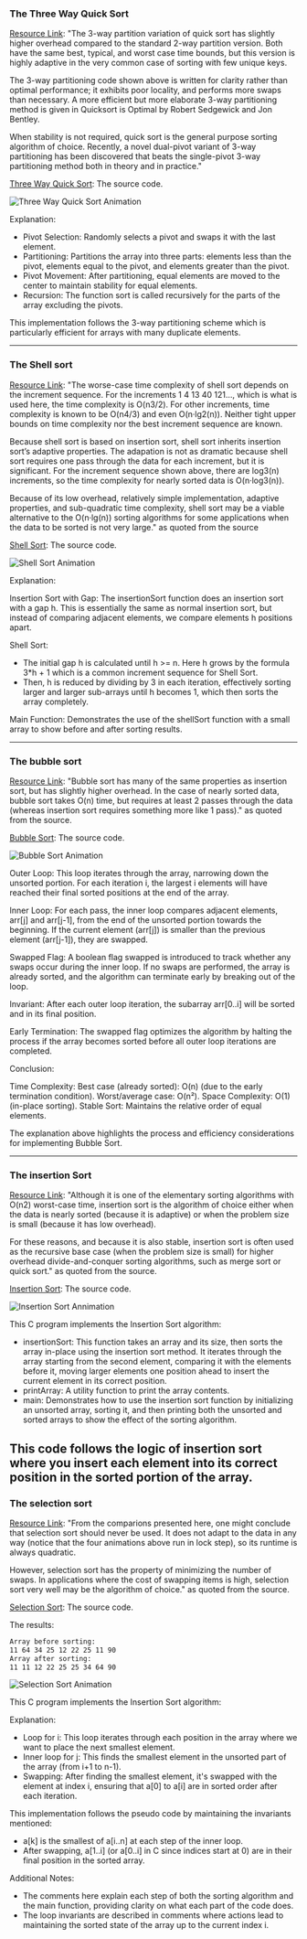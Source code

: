 ### The Three Way Quick Sort
[Resource Link](https://www.toptal.com/developers/sorting-algorithms/quick-sort-3-way): "The 3-way partition variation of quick sort has slightly higher overhead compared to the standard 2-way partition version. Both have the same best, typical, and worst case time bounds, but this version is highly adaptive in the very common case of sorting with few unique keys.

The 3-way partitioning code shown above is written for clarity rather than optimal performance; it exhibits poor locality, and performs more swaps than necessary. A more efficient but more elaborate 3-way partitioning method is given in Quicksort is Optimal by Robert Sedgewick and Jon Bentley.

When stability is not required, quick sort is the general purpose sorting algorithm of choice. Recently, a novel dual-pivot variant of 3-way partitioning has been discovered that beats the single-pivot 3-way partitioning method both in theory and in practice."

[Three Way Quick Sort](./quick3-sort.c): The source code.

![Three Way Quick Sort Animation](./animators/quick3.gif)

Explanation:

- Pivot Selection: Randomly selects a pivot and swaps it with the last element.
- Partitioning: Partitions the array into three parts: elements less than the pivot, elements equal to the pivot, and elements greater than the pivot.
- Pivot Movement: After partitioning, equal elements are moved to the center to maintain stability for equal elements.
- Recursion: The function sort is called recursively for the parts of the array excluding the pivots.

This implementation follows the 3-way partitioning scheme which is particularly efficient for arrays with many duplicate elements. 

---


### The Shell sort
[Resource Link](https://www.toptal.com/developers/sorting-algorithms/shell-sort): "The worse-case time complexity of shell sort depends on the increment sequence. For the increments 1 4 13 40 121…, which is what is used here, the time complexity is O(n3/2). For other increments, time complexity is known to be O(n4/3) and even O(n·lg2(n)). Neither tight upper bounds on time complexity nor the best increment sequence are known.

Because shell sort is based on insertion sort, shell sort inherits insertion sort’s adaptive properties. The adapation is not as dramatic because shell sort requires one pass through the data for each increment, but it is significant. For the increment sequence shown above, there are log3(n) increments, so the time complexity for nearly sorted data is O(n·log3(n)).

Because of its low overhead, relatively simple implementation, adaptive properties, and sub-quadratic time complexity, shell sort may be a viable alternative to the O(n·lg(n)) sorting algorithms for some applications when the data to be sorted is not very large."  as quoted from the source

[Shell Sort](./shell.c): The source code.

![Shell Sort Animation](./animators/shell_sort.gif)

Explanation:

Insertion Sort with Gap: The insertionSort function does an insertion sort with a gap h. This is essentially the same as normal insertion sort, but instead of comparing adjacent elements, we compare elements h positions apart.

Shell Sort: 
- The initial gap h is calculated until h >= n. Here h grows by the formula 3*h + 1 which is a common increment sequence for Shell Sort.
- Then, h is reduced by dividing by 3 in each iteration, effectively sorting larger and larger sub-arrays until h becomes 1, which then sorts the array completely.

Main Function: Demonstrates the use of the shellSort function with a small array to show before and after sorting results.



---
### The bubble sort

[Resource Link](https://www.toptal.com/developers/sorting-algorithms/bubble-sort): "Bubble sort has many of the same properties as insertion sort, but has slightly higher overhead. In the case of nearly sorted data, bubble sort takes O(n) time, but requires at least 2 passes through the data (whereas insertion sort requires something more like 1 pass)." as quoted from the source.

[Bubble Sort](bubble-sort.c):  The source code.  

![Bubble Sort Animation](./animators/bubble_sort.gif)

Outer Loop:
        This loop iterates through the array, narrowing down the unsorted portion. For each iteration i, the largest i elements will have reached their final sorted positions at the end of the array.

Inner Loop:
        For each pass, the inner loop compares adjacent elements, arr[j] and arr[j-1], from the end of the unsorted portion towards the beginning.
        If the current element (arr[j]) is smaller than the previous element (arr[j-1]), they are swapped.

Swapped Flag:
        A boolean flag swapped is introduced to track whether any swaps occur during the inner loop.
        If no swaps are performed, the array is already sorted, and the algorithm can terminate early by breaking out of the loop.

Invariant:
        After each outer loop iteration, the subarray arr[0..i] will be sorted and in its final position.

Early Termination:
        The swapped flag optimizes the algorithm by halting the process if the array becomes sorted before all outer loop iterations are completed.

Conclusion:

Time Complexity:
        Best case (already sorted): O(n) (due to the early termination condition).
        Worst/average case: O(n²).
    Space Complexity: O(1) (in-place sorting).
    Stable Sort: Maintains the relative order of equal elements.

The explanation above highlights the process and efficiency considerations for implementing Bubble Sort.

---
### The insertion Sort
[Resource Link](https://www.toptal.com/developers/sorting-algorithms/insertion-sort): 
"Although it is one of the elementary sorting algorithms with O(n2) worst-case time, insertion sort is the algorithm of choice either when the data is nearly sorted (because it is adaptive) or when the problem size is small (because it has low overhead).

For these reasons, and because it is also stable, insertion sort is often used as the recursive base case (when the problem size is small) for higher overhead divide-and-conquer sorting algorithms, such as merge sort or quick sort." as quoted from the source.  

[Insertion Sort](./insertion-sort.c):  The source code.  

![Insertion Sort Annimation](./animators/insertion_sort.gif)  


This C program implements the Insertion Sort algorithm:

- insertionSort: This function takes an array and its size, then sorts the array in-place using the insertion sort method. It iterates through the array starting from the second element, comparing it with the elements before it, moving larger elements one position ahead to insert the current element in its correct position.  
- printArray: A utility function to print the array contents.  
- main: Demonstrates how to use the insertion sort function by initializing an unsorted array, sorting it, and then printing both the unsorted and sorted arrays to show the effect of the sorting algorithm.  


This code follows the logic of insertion sort where you insert each element into its correct position in the sorted portion of the array.
---
### The selection sort
[Resource Link](https://www.toptal.com/developers/sorting-algorithms/selection-sort): "From the comparions presented here, one might conclude that selection sort should never be used. It does not adapt to the data in any way (notice that the four animations above run in lock step), so its runtime is always quadratic.  

However, selection sort has the property of minimizing the number of swaps. In applications where the cost of swapping items is high, selection sort very well may be the algorithm of choice."  as quoted from the source. 

[Selection Sort](./selection.c):  The source code.

The results:
```bash
Array before sorting:
11 64 34 25 12 22 25 11 90
Array after sorting:
11 11 12 22 25 25 34 64 90
```
![Selection Sort Animation](./animators/selection_sort.gif)

This C program implements the Insertion Sort algorithm:

Explanation:

- Loop for i: This loop iterates through each position in the array where we want to place the next smallest element.
- Inner loop for j: This finds the smallest element in the unsorted part of the array (from i+1 to n-1).
- Swapping: After finding the smallest element, it's swapped with the element at index i, ensuring that a[0] to a[i] are in sorted order after each iteration.


This implementation follows the pseudo code by maintaining the invariants mentioned:

- a[k] is the smallest of a[i..n] at each step of the inner loop.
- After swapping, a[1..i] (or a[0..i] in C since indices start at 0) are in their final position in the sorted array.

Additional Notes:

- The comments here explain each step of both the sorting algorithm and the main function, providing clarity on what each part of the code does.
- The loop invariants are described in comments where actions lead to maintaining the sorted state of the array up to the current index i.



